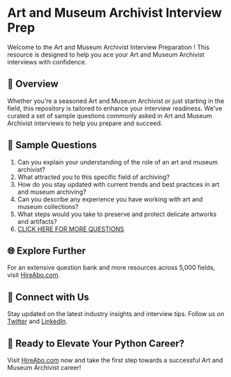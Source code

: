 # Art and Museum Archivist Interview Prep

Welcome to the Art and Museum Archivist Interview Preparation ! This resource is designed to help you ace your Art and Museum Archivist interviews with confidence.

## 🚀 Overview

Whether you're a seasoned Art and Museum Archivist or just starting in the field, this repository is tailored to enhance your interview readiness. We've curated a set of sample questions commonly asked in Art and Museum Archivist interviews to help you prepare and succeed.

## 📝 Sample Questions

1. Can you explain your understanding of the role of an art and museum archivist?
2. What attracted you to this specific field of archiving?
3. How do you stay updated with current trends and best practices in art and museum archiving?
4. Can you describe any experience you have working with art and museum collections?
5. What steps would you take to preserve and protect delicate artworks and artifacts?
6. [CLICK HERE FOR MORE QUESTIONS](https://hireabo.com/job/18_2_47/Art%20and%20Museum%20Archivist)

## 🌐 Explore Further

For an extensive question bank and more resources across 5,000 fields, visit [HireAbo.com](https://www.hireabo.com).

## 📱 Connect with Us

Stay updated on the latest industry insights and interview tips. Follow us on [Twitter](https://twitter.com/hireabo) and [LinkedIn](https://www.linkedin.com/in/hire-abo-3609972a8/).

## 🚀 Ready to Elevate Your Python Career?

Visit [HireAbo.com](https://www.hireabo.com) now and take the first step towards a successful Art and Museum Archivist career!